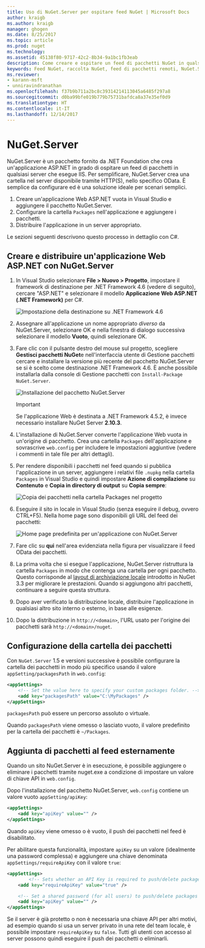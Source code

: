 ```yaml
---
title: Uso di NuGet.Server per ospitare feed NuGet | Microsoft Docs
author: kraigb
ms.author: kraigb
manager: ghogen
ms.date: 8/25/2017
ms.topic: article
ms.prod: nuget
ms.technology: 
ms.assetid: 45138f80-9717-42c2-8b34-9a1bc1fb3eab
description: Come creare e ospitare un feed di pacchetti NuGet in qualsiasi server che esegue IIS usando NuGet.Server e rendendo i pacchetti disponibili tramite HTTP e OData.
keywords: Feed NuGet, raccolta NuGet, feed di pacchetti remoti, NuGet.Server
ms.reviewer:
- karann-msft
- unniravindranathan
ms.openlocfilehash: f37b9b711a2bc8c39314214113045a6485f297a8
ms.sourcegitcommit: d0ba99bfe019b779b75731bafdca8a37e35ef0d9
ms.translationtype: HT
ms.contentlocale: it-IT
ms.lasthandoff: 12/14/2017
---
```

# <a name="nugetserver"></a>NuGet.Server

NuGet.Server è un pacchetto fornito da .NET Foundation che crea un'applicazione ASP.NET in grado di ospitare un feed di pacchetti in qualsiasi server che esegue IIS. Per semplificare, NuGet.Server crea una cartella nel server disponibile tramite HTTP(S), nello specifico OData. È semplice da configurare ed è una soluzione ideale per scenari semplici.

1. Creare un'applicazione Web ASP.NET vuota in Visual Studio e aggiungere il pacchetto NuGet.Server.
1. Configurare la cartella `Packages` nell'applicazione e aggiungere i pacchetti.
1. Distribuire l'applicazione in un server appropriato.

Le sezioni seguenti descrivono questo processo in dettaglio con C#.

## <a name="create-and-deploy-an-aspnet-web-application-with-nugetserver"></a>Creare e distribuire un'applicazione Web ASP.NET con NuGet.Server

1. In Visual Studio selezionare **File > Nuovo > Progetto**, impostare il framework di destinazione per .NET Framework 4.6 (vedere di seguito), cercare "ASP.NET" e selezionare il modello **Applicazione Web ASP.NET (.NET Framework)** per C#.

    ![Impostazione della destinazione su .NET Framework 4.6](media/Hosting_01-NuGet.Server-Set4.6.png)

1. Assegnare all'applicazione un nome appropriato *diverso* da NuGet.Server, selezionare OK e nella finestra di dialogo successiva selezionare il modello **Vuoto**, quindi selezionare OK.

1. Fare clic con il pulsante destro del mouse sul progetto, scegliere **Gestisci pacchetti NuGet**e nell'interfaccia utente di Gestione pacchetti cercare e installare la versione più recente del pacchetto NuGet.Server se si è scelto come destinazione .NET Framework 4.6. È anche possibile installarla dalla console di Gestione pacchetti con `Install-Package NuGet.Server`.

    ![Installazione del pacchetto NuGet.Server](media/Hosting_02-NuGet.Server-Package.png)

    > [!Important]
    > Se l'applicazione Web è destinata a .NET Framework 4.5.2, è invece necessario installare NuGet Server **2.10.3**.

1. L'installazione di NuGet.Server converte l'applicazione Web vuota in un'origine di pacchetto. Crea una cartella `Packages` dell'applicazione e sovrascrive `web.config` per includere le impostazioni aggiuntive (vedere i commenti in tale file per altri dettagli).

1. Per rendere disponibili i pacchetti nel feed quando si pubblica l'applicazione in un server, aggiungere i relativi file `.nupkg` nella cartella `Packages` in Visual Studio e quindi impostare **Azione di compilazione** su **Contenuto** e **Copia in directory di output** su **Copia sempre**:

    ![Copia dei pacchetti nella cartella Packages nel progetto](media/Hosting_03-NuGet.Server-Package-Folder.png)

1. Eseguire il sito in locale in Visual Studio (senza eseguire il debug, ovvero CTRL+F5). Nella home page sono disponibili gli URL del feed dei pacchetti:

    ![Home page predefinita per un'applicazione con NuGet.Server](media/Hosting_04-NuGet.Server-FeedHomePage.png)

1. Fare clic su **qui** nell'area evidenziata nella figura per visualizzare il feed OData dei pacchetti.

1. La prima volta che si esegue l'applicazione, NuGet.Server ristruttura la cartella `Packages` in modo che contenga una cartella per ogni pacchetto. Questo corrisponde al [layout di archiviazione locale](http://blog.nuget.org/20151118/nuget-3.3.html#folder-based-repository-commands) introdotto in NuGet 3.3 per migliorare le prestazioni. Quando si aggiungono altri pacchetti, continuare a seguire questa struttura.

1. Dopo aver verificato la distribuzione locale, distribuire l'applicazione in qualsiasi altro sito interno o esterno, in base alle esigenze.
1. Dopo la distribuzione in `http://<domain>`, l'URL usato per l'origine dei pacchetti sarà `http://<domain>/nuget`.

## <a name="configuring-the-packages-folder"></a>Configurazione della cartella dei pacchetti

Con `NuGet.Server` 1.5 e versioni successive è possibile configurare la cartella dei pacchetti in modo più specifico usando il valore `appSetting/packagesPath` in `web.config`:

```xml
<appSettings>
    <!-- Set the value here to specify your custom packages folder. -->
    <add key="packagesPath" value="C:\MyPackages" />
</appSettings>
```

`packagesPath` può essere un percorso assoluto o virtuale.

Quando `packagesPath` viene omesso o lasciato vuoto, il valore predefinito per la cartella dei pacchetti è `~/Packages`.

## <a name="adding-packages-to-the-feed-externally"></a>Aggiunta di pacchetti al feed esternamente

Quando un sito NuGet.Server è in esecuzione, è possibile aggiungere o eliminare i pacchetti tramite nuget.exe a condizione di impostare un valore di chiave API in `web.config`.

Dopo l'installazione del pacchetto NuGet.Server, `web.config` contiene un valore vuoto `appSetting/apiKey`:

```xml
<appSettings>
    <add key="apiKey" value="" />
</appSettings>
```

Quando `apiKey` viene omesso o è vuoto, il push dei pacchetti nel feed è disabilitato.

Per abilitare questa funzionalità, impostare `apiKey` su un valore (idealmente una password complessa) e aggiungere una chiave denominata `appSettings/requireApiKey` con il valore `true`:

```xml
<appSettings>
        <!-- Sets whether an API Key is required to push/delete packages -->
    <add key="requireApiKey" value="true" />

    <!-- Set a shared password (for all users) to push/delete packages -->
    <add key="apiKey" value="" />
</appSettings>
```

Se il server è già protetto o non è necessaria una chiave API per altri motivi, ad esempio quando si usa un server privato in una rete del team locale, è possibile impostare `requireApiKey` su `false`. Tutti gli utenti con accesso al server possono quindi eseguire il push dei pacchetti o eliminarli.